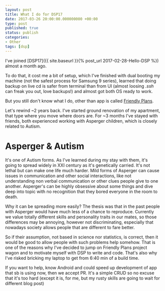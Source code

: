 ```yaml
---
layout: post
title: What I do for DSP17
date: 2017-03-26 20:00:00.000000000 +00:00
type: post
published: true
status: publish
categories:
- Other
tags: [dsp]
---
```


I've joined [DSP17]({{ site.baseurl }}{% post_url 2017-02-28-Hello-DSP %}) almost a month ago.

To do that, it cost me a bit of setup, which I've finished with dual booting my machine (not the safest process for Samsung 9 series), learned that doing backup on live cd is safer from terminal than from UI (almost loosing _.ssh_ can freak you out, love backups!) and almost got both OS ready to work.

But you still don't know what I do, other than app is called [Friendly Plans](https://github.com/mgruca/friendly-plans).

Let's rewind ~2 years back. I've started ground renovation of my apartment, that type where you move where doors are. For ~3 months I've stayed with friends, both experienced working with Asperger children, which is closely related to Autism.

# Asperger & Autism

It's one of Autism forms. As I've learned during my stay with them, it's going to spread widely in XXI century as it's genetically carried. It's not lethal but can make one life much harder.
Mild forms of Asperger can cause issues in communication and other social interactions, like not understanding non verbal communication or other clues people give to one another. Asperger's can be highly obsessive about some things and dive deep into topic with no recognition that they bored everyone in the room to death. 

Why it can be spreading more easily? The thesis was that in the past people with Asperger would have much less of a chance to reproduce. Currently we value totally different skills and personality traits in our mates, so those differences may be annoying, however not discriminating, especially that nowadays society allows people that are different to fare better.

So if their assumption, not based in science nor statistics, is correct, then it would be good to allow people with such problems help somehow.
That is one of the reasons why I've decided to jump on Friendly Plans project wagon and to motivate myself with DSP to write and code. That's also why I've risked bricking my laptop to get from 6:40 min of a build time.

If you want to help, know Android and could speed up development of app that sb is using now, then we accept PR. It's a simple CRUD so no excuse that it's too hard (except it is, for me, but my rusty skills are going to wait for different blog post)
